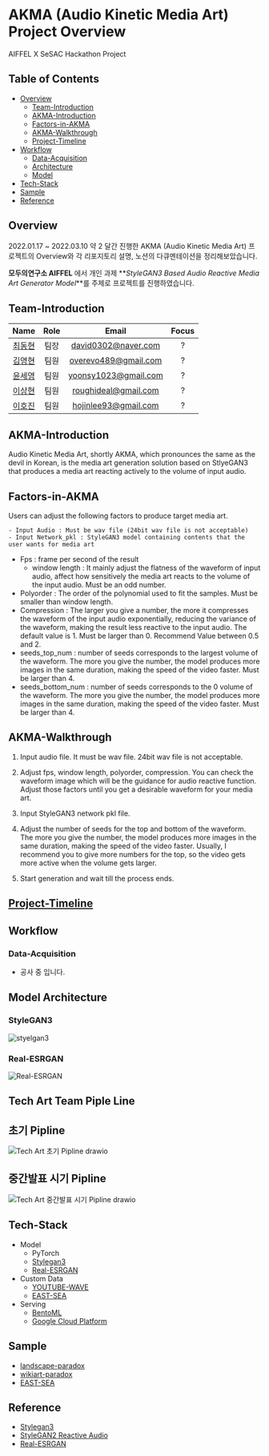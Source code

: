 # AKMA (Audio Kinetic Media Art) Project Overview

AIFFEL X SeSAC Hackathon Project

## Table of Contents

- [Overview](#Overview)
  - [Team-Introduction](#Team-Introduction)
  - [AKMA-Introduction](#AKMA-Introduction)
  - [Factors-in-AKMA](#Factors-in-AKMA)
  - [AKMA-Walkthrough](#AKMA-Walkthrough)
  - [Project-Timeline](#Project-Timeline)
- [Workflow](#Workflow)
  - [Data-Acquisition](#Data-Acquisition)
  - [Architecture](#Architecture)
  - [Model](#Model)
- [Tech-Stack](#Tech-Stack)
- [Sample](#Sample)
- [Reference](#Reference)

## Overview

2022.01.17 ~ 2022.03.10 약 2 달간 진행한 AKMA (Audio Kinetic Media Art) 프로젝트의 Overview와 각 리포지토리 설명, 노션의 다큐멘테이션을 정리해보았습니다.

**모두의연구소 AIFFEL** 에서 개인 과제 **_StyleGAN3 Based Audio Reactive Media Art Generator Model_**를 주제로 프로젝트를 진행하였습니다.

## Team-Introduction

| Name | Role | Email | Focus |
|:-------------:|:-------------:|:-------------:|:-------------:|
| [최동현](https://github.com/donghyundavidchoi) | 팀장 | david0302@naver.com | ? |
| [김영현](https://github.com/kim1987) | 팀원 | overevo489@gmail.com | ? |
| [윤세영](https://github.com/uni1023) | 팀원 | yoonsy1023@gmail.com | ? |
| [이상현](https://github.com/oddhyeon) | 팀원 | roughideal@gmail.com | ? |
| [이호진](https://github.com/ghwlsdl) | 팀원 | hojinlee93@gmail.com | ? |

## AKMA-Introduction

Audio Kinetic Media Art, shortly AKMA, which pronounces the same as the devil in Korean, is the media art generation solution based on StlyeGAN3 that produces a media art reacting actively to the volume of input audio.

## Factors-in-AKMA

Users can adjust the following factors to produce target media art.

	- Input Audio : Must be wav file (24bit wav file is not acceptable)
	- Input Network_pkl : StyleGAN3 model containing contents that the user wants for media art
  - Fps : frame per second of the result
	- window length : It mainly adjust the flatness of the waveform of input audio, affect how sensitively the media art reacts to the volume of the input audio. Must be an odd number.
  - Polyorder : The order of the polynomial used to fit the samples. Must be smaller than window length. 
  - Compression : The larger you give a number, the more it compresses the waveform of the input audio exponentially, reducing the variance of the waveform, making the result less reactive to the input audio. The default value is 1. Must be larger than 0. Recommend Value between 0.5 and 2.
  - seeds_top_num : number of seeds corresponds to the largest volume of the waveform. The more you give the number, the model produces more images in the same duration, making the speed of the video faster. Must be larger than 4.
  - seeds_bottom_num : number of seeds corresponds to the 0 volume of the waveform. The more you give the number, the model produces more images in the same duration, making the speed of the video faster. Must be larger than 4.

## AKMA-Walkthrough


1. Input audio file. It must be wav file. 24bit wav file is not acceptable.


2. Adjust fps, window length, polyorder, compression. You can check the waveform image which will be the guidance for audio reactive function. Adjust those factors until you get a desirable waveform for your media art.


3. Input StyleGAN3 network pkl file.


4. Adjust the number of seeds for the top and bottom of the waveform. The more you give the number, the model produces more images in the same duration, making the speed of the video faster. Usually, I recommend you to give more numbers for the top, so the video gets more active when the volume gets larger.


5. Start generation and wait till the process ends.


## [Project-Timeline](https://github.com/TeamTechArt/AKMA/blob/main/Readme_Project-Timeline.md)


## Workflow


### Data-Acquisition

- 공사 중 입니다.


## Model Architecture


### StyleGAN3
![styelgan3](https://user-images.githubusercontent.com/67223441/157396919-04b48c92-6787-4610-aacb-6794c6bb4f12.png)


### Real-ESRGAN
![Real-ESRGAN](https://user-images.githubusercontent.com/67223441/157398801-5922a4d4-c06e-4946-adf2-fbad0ff95245.png)


## Tech Art Team Piple Line


## 초기 Pipline


![Tech Art 초기 Pipline drawio](https://user-images.githubusercontent.com/90362869/150274518-22b3e367-765b-43f4-94b8-c5dd6a85e6a6.png)


## 중간발표 시기 Pipline


![Tech Art 중간발표 시기 Pipline drawio](https://user-images.githubusercontent.com/90362869/154292356-cf968c4f-e0f4-47e1-a8ec-0fd06088c636.jpeg)


## Tech-Stack


- Model
  - PyTorch
  - [Stylegan3](https://github.com/NVlabs/stylegan3)
  - [Real-ESRGAN](https://github.com/xinntao/Real-ESRGAN)
- Custom Data
  - [YOUTUBE-WAVE](https://drive.google.com/drive/folders/1197NN3gqxi2mEQ5do1Lmp4UQIq-SfO9L)
  - [EAST-SEA](https://drive.google.com/file/d/1SscfF-3Zy9_IPvU6DsBXvmT_isvcoWe4/view?usp=sharing)
- Serving
  - [BentoML](https://github.com/TeamTechArt/AKMA/tree/main/BentoML)
  - [Google Cloud Platform](https://cloud.google.com/gcp/?utm_source=google&utm_medium=cpc&utm_campaign=japac-KR-all-en-dr-bkws-all-all-trial-e-dr-1009882&utm_content=text-ad-none-none-DEV_c-CRE_514666343206-ADGP_Hybrid+%7C+BKWS+-+EXA+%7C+Txt+~+GCP+~+General_+Core+Brand-KWID_43700060620875343-aud-970366092687:kwd-26415313501-userloc_1009871&utm_term=KW_google%20cloud%20platform-ST_google+cloud+platform&gclid=CjwKCAiAvaGRBhBlEiwAiY-yMAduyI7HaEG-UsISeqSyI5c90KsorWSA22E2QyR1DATrsZh9PadL1BoCaJoQAvD_BwE&gclsrc=aw.ds)


## Sample
 - [landscape-paradox](https://drive.google.com/file/d/1dX7UPuy-rlaeYYTrlXPJFFV4FssCj7-N/view?usp=sharing)
 - [wikiart-paradox](https://drive.google.com/file/d/1fGUIIfBadJuCWPwkMxHawxT8wfl1iNUJ/view?usp=sharing)
 - [EAST-SEA](https://drive.google.com/file/d/1ncnCM0SLFSmsjungRs4aEvL8tv0x_uZU/view?usp=sharing)


## Reference
- [Stylegan3](https://github.com/NVlabs/stylegan3)
- [StyleGAN2 Reactive Audio](https://github.com/dvschultz/ai/blob/master/StyleGAN2_AudioReactive.ipynb)
- [Real-ESRGAN](https://github.com/xinntao/Real-ESRGAN)
